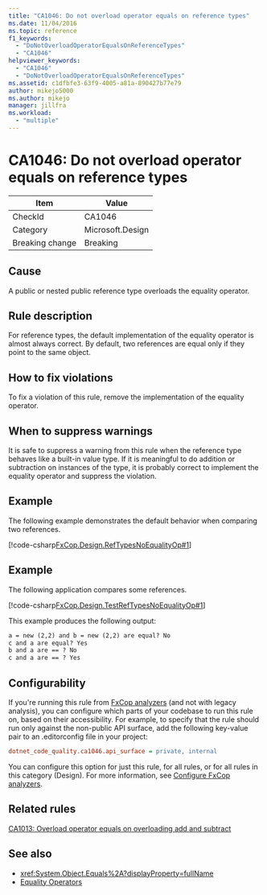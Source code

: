 ```yaml
---
title: "CA1046: Do not overload operator equals on reference types"
ms.date: 11/04/2016
ms.topic: reference
f1_keywords:
  - "DoNotOverloadOperatorEqualsOnReferenceTypes"
  - "CA1046"
helpviewer_keywords:
  - "CA1046"
  - "DoNotOverloadOperatorEqualsOnReferenceTypes"
ms.assetid: c1dfbfe3-63f9-4005-a81a-890427b77e79
author: mikejo5000
ms.author: mikejo
manager: jillfra
ms.workload:
  - "multiple"
---
```

# CA1046: Do not overload operator equals on reference types

|Item|Value|
|-|-|
|CheckId|CA1046|
|Category|Microsoft.Design|
|Breaking change|Breaking|

## Cause
A public or nested public reference type overloads the equality operator.

## Rule description
For reference types, the default implementation of the equality operator is almost always correct. By default, two references are equal only if they point to the same object.

## How to fix violations
To fix a violation of this rule, remove the implementation of the equality operator.

## When to suppress warnings
It is safe to suppress a warning from this rule when the reference type behaves like a built-in value type. If it is meaningful to do addition or subtraction on instances of the type, it is probably correct to implement the equality operator and suppress the violation.

## Example
The following example demonstrates the default behavior when comparing two references.

[!code-csharp[FxCop.Design.RefTypesNoEqualityOp#1](../code-quality/codesnippet/CSharp/ca1046-do-not-overload-operator-equals-on-reference-types_1.cs)]

## Example

The following application compares some references.

[!code-csharp[FxCop.Design.TestRefTypesNoEqualityOp#1](../code-quality/codesnippet/CSharp/ca1046-do-not-overload-operator-equals-on-reference-types_2.cs)]

This example produces the following output:

```txt
a = new (2,2) and b = new (2,2) are equal? No
c and a are equal? Yes
b and a are == ? No
c and a are == ? Yes
```

## Configurability

If you're running this rule from [FxCop analyzers](install-fxcop-analyzers.md) (and not with legacy analysis), you can configure which parts of your codebase to run this rule on, based on their accessibility. For example, to specify that the rule should run only against the non-public API surface, add the following key-value pair to an .editorconfig file in your project:

```ini
dotnet_code_quality.ca1046.api_surface = private, internal
```

You can configure this option for just this rule, for all rules, or for all rules in this category (Design). For more information, see [Configure FxCop analyzers](configure-fxcop-analyzers.md).

## Related rules

[CA1013: Overload operator equals on overloading add and subtract](../code-quality/ca1013.md)

## See also

- <xref:System.Object.Equals%2A?displayProperty=fullName>
- [Equality Operators](/dotnet/standard/design-guidelines/equality-operators)
